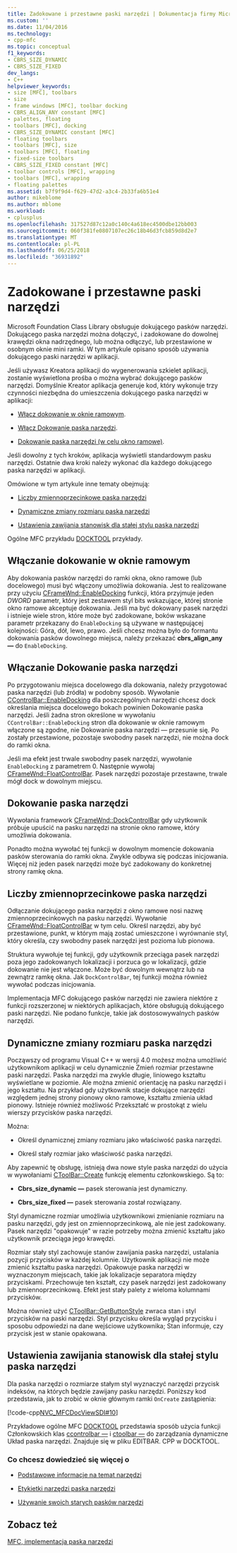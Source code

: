 ```yaml
---
title: Zadokowane i przestawne paski narzędzi | Dokumentacja firmy Microsoft
ms.custom: ''
ms.date: 11/04/2016
ms.technology:
- cpp-mfc
ms.topic: conceptual
f1_keywords:
- CBRS_SIZE_DYNAMIC
- CBRS_SIZE_FIXED
dev_langs:
- C++
helpviewer_keywords:
- size [MFC], toolbars
- size
- frame windows [MFC], toolbar docking
- CBRS_ALIGN_ANY constant [MFC]
- palettes, floating
- toolbars [MFC], docking
- CBRS_SIZE_DYNAMIC constant [MFC]
- floating toolbars
- toolbars [MFC], size
- toolbars [MFC], floating
- fixed-size toolbars
- CBRS_SIZE_FIXED constant [MFC]
- toolbar controls [MFC], wrapping
- toolbars [MFC], wrapping
- floating palettes
ms.assetid: b7f9f9d4-f629-47d2-a3c4-2b33fa6b51e4
author: mikeblome
ms.author: mblome
ms.workload:
- cplusplus
ms.openlocfilehash: 317527d87c12a0c140c4a618ec4500dbe12bb003
ms.sourcegitcommit: 060f381fe0807107ec26c18b46d3fcb859d8d2e7
ms.translationtype: MT
ms.contentlocale: pl-PL
ms.lasthandoff: 06/25/2018
ms.locfileid: "36931892"
---
```

# <a name="docking-and-floating-toolbars"></a>Zadokowane i przestawne paski narzędzi
Microsoft Foundation Class Library obsługuje dokującego pasków narzędzi. Dokującego paska narzędzi można dołączyć, i zadokowane do dowolnej krawędzi okna nadrzędnego, lub można odłączyć, lub przestawione w osobnym oknie mini ramki. W tym artykule opisano sposób używania dokującego paski narzędzi w aplikacji.  
  
 Jeśli używasz Kreatora aplikacji do wygenerowania szkielet aplikacji, zostanie wyświetlona prośba o można wybrać dokującego pasków narzędzi. Domyślnie Kreator aplikacja generuje kod, który wykonuje trzy czynności niezbędna do umieszczenia dokującego paska narzędzi w aplikacji:  
  
-   [Włącz dokowanie w oknie ramowym](#_core_enabling_docking_in_a_frame_window).  
  
-   [Włącz Dokowanie paska narzędzi](#_core_enabling_docking_for_a_toolbar).  
  
-   [Dokowanie paska narzędzi (w celu okno ramowe)](#_core_docking_the_toolbar).  
  
 Jeśli dowolny z tych kroków, aplikacja wyświetli standardowym pasku narzędzi. Ostatnie dwa kroki należy wykonać dla każdego dokującego paska narzędzi w aplikacji.  
  
 Omówione w tym artykule inne tematy obejmują:  
  
-   [Liczby zmiennoprzecinkowe paska narzędzi](#_core_floating_the_toolbar)  
  
-   [Dynamiczne zmiany rozmiaru paska narzędzi](#_core_dynamically_resizing_the_toolbar)  
  
-   [Ustawienia zawijania stanowisk dla stałej stylu paska narzędzi](#_core_setting_wrap_positions_for_a_fixed_style_toolbar)  
  
 Ogólne MFC przykładu [DOCKTOOL](../visual-cpp-samples.md) przykłady.  
  
##  <a name="_core_enabling_docking_in_a_frame_window"></a> Włączanie dokowanie w oknie ramowym  
 Aby dokowania pasków narzędzi do ramki okna, okno ramowe (lub docelowego) musi być włączony umożliwia dokowania. Jest to realizowane przy użyciu [CFrameWnd::EnableDocking](../mfc/reference/cframewnd-class.md#enabledocking) funkcji, która przyjmuje jeden *DWORD* parametr, który jest zestawem styl bits wskazujące, której stronie okno ramowe akceptuje dokowania. Jeśli ma być dokowany pasek narzędzi i istnieje wiele stron, które może być zadokowane, boków wskazane parametr przekazany do `EnableDocking` są używane w następującej kolejności: Góra, dół, lewo, prawo. Jeśli chcesz można było do formantu dokowania pasków dowolnego miejsca, należy przekazać **cbrs_align_any —** do `EnableDocking`.  
  
##  <a name="_core_enabling_docking_for_a_toolbar"></a> Włączanie Dokowanie paska narzędzi  
 Po przygotowaniu miejsca docelowego dla dokowania, należy przygotować paska narzędzi (lub źródła) w podobny sposób. Wywołanie [CControlBar::EnableDocking](../mfc/reference/ccontrolbar-class.md#enabledocking) dla poszczególnych narzędzi chcesz dock określania miejsca docelowego bokach powinien Dokowanie paska narzędzi. Jeśli żadna stron określone w wywołaniu `CControlBar::EnableDocking` stron dla dokowanie w oknie ramowym włączone są zgodne, nie Dokowanie paska narzędzi — przesunie się. Po zostały przestawione, pozostaje swobodny pasek narzędzi, nie można dock do ramki okna.  
  
 Jeśli ma efekt jest trwale swobodny pasek narzędzi, wywołanie `EnableDocking` z parametrem 0. Następnie wywołaj [CFrameWnd::FloatControlBar](../mfc/reference/cframewnd-class.md#floatcontrolbar). Pasek narzędzi pozostaje przestawne, trwale mógł dock w dowolnym miejscu.  
  
##  <a name="_core_docking_the_toolbar"></a> Dokowanie paska narzędzi  
 Wywołania framework [CFrameWnd::DockControlBar](../mfc/reference/cframewnd-class.md#dockcontrolbar) gdy użytkownik próbuje upuścić na pasku narzędzi na stronie okno ramowe, który umożliwia dokowania.  
  
 Ponadto można wywołać tej funkcji w dowolnym momencie dokowania pasków sterowania do ramki okna. Zwykle odbywa się podczas inicjowania. Więcej niż jeden pasek narzędzi może być zadokowany do konkretnej strony ramkę okna.  
  
##  <a name="_core_floating_the_toolbar"></a> Liczby zmiennoprzecinkowe paska narzędzi  
 Odłączanie dokującego paska narzędzi z okno ramowe nosi nazwę zmiennoprzecinkowych na pasku narzędzi. Wywołanie [CFrameWnd::FloatControlBar](../mfc/reference/cframewnd-class.md#floatcontrolbar) w tym celu. Określ narzędzi, aby być przestawione, punkt, w którym mają zostać umieszczone i wyrównanie styl, który określa, czy swobodny pasek narzędzi jest pozioma lub pionowa.  
  
 Struktura wywołuje tej funkcji, gdy użytkownik przeciąga pasek narzędzi poza jego zadokowanych lokalizacji i porzuca go w lokalizacji, gdzie dokowanie nie jest włączone. Może być dowolnym wewnątrz lub na zewnątrz ramkę okna. Jak `DockControlBar`, tej funkcji można również wywołać podczas inicjowania.  
  
 Implementacja MFC dokującego pasków narzędzi nie zawiera niektóre z funkcji rozszerzonej w niektórych aplikacjach, które obsługują dokującego paski narzędzi. Nie podano funkcje, takie jak dostosowywalnych pasków narzędzi.  
  
##  <a name="_core_dynamically_resizing_the_toolbar"></a> Dynamiczne zmiany rozmiaru paska narzędzi  
 Począwszy od programu Visual C++ w wersji 4.0 możesz można umożliwić użytkownikom aplikacji w celu dynamicznie Zmień rozmiar przestawne paski narzędzi. Paska narzędzi ma zwykle długie, liniowego kształtu wyświetlane w poziomie. Ale można zmienić orientację na pasku narzędzi i jego kształtu. Na przykład gdy użytkownik stacje dokujące narzędzi względem jednej strony pionowy okno ramowe, kształtu zmienia układ pionowy. Istnieje również możliwość Przekształć w prostokąt z wielu wierszy przycisków paska narzędzi.  
  
 Można:  
  
-   Określ dynamicznej zmiany rozmiaru jako właściwość paska narzędzi.  
  
-   Określ stały rozmiar jako właściwość paska narzędzi.  
  
 Aby zapewnić tę obsługę, istnieją dwa nowe style paska narzędzi do użycia w wywołaniami [CToolBar::Create](../mfc/reference/ctoolbar-class.md#create) funkcję elementu członkowskiego. Są to:  
  
-   **Cbrs_size_dynamic —** pasek sterowania jest dynamiczny.  
  
-   **Cbrs_size_fixed —** pasek sterowania został rozwiązany.  
  
 Styl dynamiczne rozmiar umożliwia użytkownikowi zmienianie rozmiaru na pasku narzędzi, gdy jest on zmiennoprzecinkową, ale nie jest zadokowany. Pasek narzędzi "opakowuje" w razie potrzeby można zmienić kształtu jako użytkownik przeciąga jego krawędzi.  
  
 Rozmiar stały styl zachowuje stanów zawijania paska narzędzi, ustalania pozycji przycisków w każdej kolumnie. Użytkownik aplikacji nie może zmienić kształtu paska narzędzi. Opakowuje paska narzędzi w wyznaczonym miejscach, takie jak lokalizacje separatora między przyciskami. Przechowuje ten kształt, czy pasek narzędzi jest zadokowany lub zmiennoprzecinkową. Efekt jest stały palety z wieloma kolumnami przycisków.  
  
 Można również użyć [CToolBar::GetButtonStyle](../mfc/reference/ctoolbar-class.md#getbuttonstyle) zwraca stan i styl przycisków na paski narzędzi. Styl przycisku określa wygląd przycisku i sposobu odpowiedzi na dane wejściowe użytkownika; Stan informuje, czy przycisk jest w stanie opakowana.  
  
##  <a name="_core_setting_wrap_positions_for_a_fixed_style_toolbar"></a> Ustawienia zawijania stanowisk dla stałej stylu paska narzędzi  
 Dla paska narzędzi o rozmiarze stałym styl wyznaczyć narzędzi przycisk indeksów, na których będzie zawijany pasku narzędzi. Poniższy kod przedstawia, jak to zrobić w oknie głównym ramki `OnCreate` zastąpienia:  
  
 [!code-cpp[NVC_MFCDocViewSDI#10](../mfc/codesnippet/cpp/docking-and-floating-toolbars_1.cpp)]  
  
 Przykładowe ogólne MFC [DOCKTOOL](../visual-cpp-samples.md) przedstawia sposób użycia funkcji Członkowskich klas [ccontrolbar —](../mfc/reference/ccontrolbar-class.md) i [ctoolbar —](../mfc/reference/ctoolbar-class.md) do zarządzania dynamiczne Układ paska narzędzi. Znajduje się w pliku EDITBAR. CPP w DOCKTOOL.  
  
### <a name="what-do-you-want-to-know-more-about"></a>Co chcesz dowiedzieć się więcej o  
  
-   [Podstawowe informacje na temat narzędzi](../mfc/toolbar-fundamentals.md)  
  
-   [Etykietki narzędzi paska narzędzi](../mfc/toolbar-tool-tips.md)  
  
-   [Używanie swoich starych pasków narzędzi](../mfc/using-your-old-toolbars.md)  
  
## <a name="see-also"></a>Zobacz też  
 [MFC, implementacja paska narzędzi](../mfc/mfc-toolbar-implementation.md)

